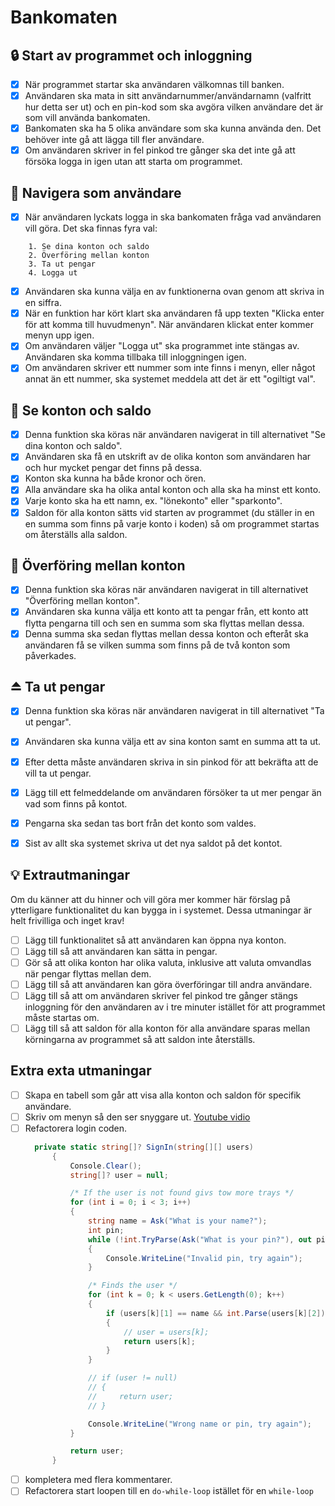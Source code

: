# Bankomaten
## 🔒 Start av programmet och inloggning
- [x] När programmet startar ska användaren välkomnas till banken.
- [x] Användaren ska mata in sitt användarnummer/användarnamn (valfritt hur detta ser ut) och en pin-kod som ska avgöra vilken användare det är som vill använda bankomaten.
- [x] Bankomaten ska ha 5 olika användare som ska kunna använda den. Det behöver inte gå att lägga till fler användare.
- [x] Om användaren skriver in fel pinkod tre gånger ska det inte gå att försöka logga in igen utan att starta om programmet.

## 🧭 Navigera som användare

- [x]  När användaren lyckats logga in ska bankomaten fråga vad användaren vill göra. Det ska finnas fyra val:
    
```
    1. Se dina konton och saldo
    2. Överföring mellan konton
    3. Ta ut pengar
    4. Logga ut
```
    
- [x]  Användaren ska kunna välja en av funktionerna ovan genom att skriva in en siffra.
- [x]  När en funktion har kört klart ska användaren få upp texten "Klicka enter för att komma till huvudmenyn". När användaren klickat enter kommer menyn upp igen.
- [x]  Om användaren väljer "Logga ut" ska programmet inte stängas av. Användaren ska komma tillbaka till inloggningen igen.
- [x]  Om användaren skriver ett nummer som inte finns i menyn, eller något annat än ett nummer, ska systemet meddela att det är ett "ogiltigt val".

## 🔢 Se konton och saldo

- [x]  Denna funktion ska köras när användaren navigerat in till alternativet "Se dina konton och saldo".
- [x]  Användaren ska få en utskrift av de olika konton som användaren har och hur mycket pengar det finns på dessa.
- [x]  Konton ska kunna ha både kronor och ören.
- [x]  Alla användare ska ha olika antal konton och alla ska ha minst ett konto.
- [x]  Varje konto ska ha ett namn, ex. "lönekonto" eller "sparkonto".
- [x]  Saldon för alla konton sätts vid starten av programmet (du ställer in en en summa som finns på varje konto i koden) så om programmet startas om återställs alla saldon.

## 🔁 Överföring mellan konton

- [x]  Denna funktion ska köras när användaren navigerat in till alternativet "Överföring mellan konton".
- [x]  Användaren ska kunna välja ett konto att ta pengar från, ett konto att flytta pengarna till och sen en summa som ska flyttas mellan dessa.
- [x]  Denna summa ska sedan flyttas mellan dessa konton och efteråt ska användaren få se vilken summa som finns på de två konton som påverkades.

## ⏏️ Ta ut pengar
- [x]  Denna funktion ska köras när användaren navigerat in till alternativet "Ta ut pengar".
- [x]  Användaren ska kunna välja ett av sina konton samt en summa att ta ut.
- [x]  Efter detta måste användaren skriva in sin pinkod för att bekräfta att de vill ta ut pengar.
- [x]  Lägg till ett felmeddelande om användaren försöker ta ut mer pengar än vad som finns på kontot.
- [x]  Pengarna ska sedan tas bort från det konto som valdes.
- [x]  Sist av allt ska systemet skriva ut det nya saldot på det kontot.


## 💡 Extrautmaningar

Om du känner att du hinner och vill göra mer kommer här förslag på ytterligare funktionalitet du kan bygga in i systemet. Dessa utmaningar är helt frivilliga och inget krav!

- [ ]  Lägg till funktionalitet så att användaren kan öppna nya konton.
- [ ]  Lägg till så att användaren kan sätta in pengar.
- [ ]  Gör så att olika konton har olika valuta, inklusive att valuta omvandlas när pengar flyttas mellan dem.
- [ ]  Lägg till så att användaren kan göra överföringar till andra användare.
- [ ]  Lägg till så att om användaren skriver fel pinkod tre gånger stängs inloggning för den användaren av i tre minuter istället för att programmet måste startas om.
- [ ]  Lägg till så att saldon för alla konton för alla användare sparas mellan körningarna av programmet så att saldon inte återställs.

## Extra exta utmaningar

- [ ] Skapa en tabell som går att visa alla konton och saldon för specifik användare.
- [ ] Skriv om menyn så den ser snyggare ut. [Youtube vidio](https://www.youtube.com/watch?v=YyD1MRJY0qI) 
- [ ] Refactorera login coden.
  ```C#
    private static string[]? SignIn(string[][] users)
        {
            Console.Clear();
            string[]? user = null;

            /* If the user is not found givs tow more trays */
            for (int i = 0; i < 3; i++)
            {
                string name = Ask("What is your name?");
                int pin;
                while (!int.TryParse(Ask("What is your pin?"), out pin))
                {
                    Console.WriteLine("Invalid pin, try again");
                }

                /* Finds the user */
                for (int k = 0; k < users.GetLength(0); k++)
                {
                    if (users[k][1] == name && int.Parse(users[k][2]) == pin)
                    {
                        // user = users[k];
                        return users[k];
                    }
                }

                // if (user != null)
                // {
                //     return user;
                // }

                Console.WriteLine("Wrong name or pin, try again");
            }

            return user;
        }
  ```
- [ ] kompletera med flera kommentarer.
- [ ] Refactorera start loopen till en `do-while-loop` istället för en `while-loop`